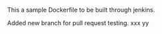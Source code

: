 This a sample Dockerfile to be built through jenkins.

Added new branch for pull request testing. xxx yy
